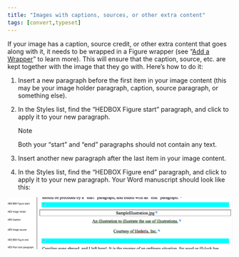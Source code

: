 ```yaml
---
title: "Images with captions, sources, or other extra content"
tags: [convert,typeset]
---
```

 
<html><body><section data-type="chapter" class="hsecchapter" data-hederis-type="hsecchapter" id="images-with-captions-etc" data-pi-attrs="id: images-with-captions-etc; data-tags: convert,typeset;" role="doc-chapter" data-tags="convert,typeset" data-author-name=" " data-book-title=" " title="Images with captions, sources, or other extra content"><p class="hblkp" data-hederis-type="hblkp" id="pBAhrZfyl">If your image has a caption, source credit, or other extra content that goes along with it, it needs to be wrapped in a Figure wrapper (see &#8220;<a href="{% link _docs/add-a-wrapper.md %}" class="hspana" data-hederis-type="hspana" id="p2i2ndxSO">Add a Wrapper</a>&#8221; to learn more). This will ensure that the caption, source, etc. are kept together with the image that they go with. Here&#8217;s how to do it:</p><ol class="hwprnumlist" data-hederis-type="hwprnumlist" id="pBrwduao0"><li class="hblkoli" data-hederis-type="hblkoli" id="lixQuXyo7b"><p class="hblkoli" data-hederis-type="hblklip" id="pc9OVHUd6">Insert a new paragraph before the first item in your image content (this may be your image holder paragraph, caption, source paragraph, or something else).</p></li><li class="hblkoli" data-hederis-type="hblkoli" id="li47If15yX"><p class="hblkoli" data-hederis-type="hblklip" id="pfa7D8gZB">In the Styles list, find the &#8220;HEDBOX Figure start&#8221; paragraph, and click to apply it to your new paragraph.</p><div class="hwprbox box" data-hederis-type="hwprbox" id="pnGqDzmiA" data-type="sidebar"><p class="hblktype" data-hederis-type="hblktype" id="pRJSmiXTv">Note</p><p class="hblkp" data-hederis-type="hblkp" id="pdjE4WjnH">Both your &#8220;start&#8221; and &#8220;end&#8221; paragraphs should not contain any text.</p></div></li><li class="hblkoli" data-hederis-type="hblkoli" id="liCoW6yVuS"><p class="hblkoli" data-hederis-type="hblklip" id="pX92L7fkU">Insert another new paragraph after the last item in your image content.</p></li><li class="hblkoli" data-hederis-type="hblkoli" id="li8ZDhl0Jy"><p class="hblkoli" data-hederis-type="hblklip" id="pKA1lammO">In the Styles list, find the &#8220;HEDBOX Figure end&#8221; paragraph, and click to apply it to your new paragraph. Your Word manuscript should look like this:</p></li></ol><img data-hederis-type="hblkimg" class="hblkimg" id="pYSCVpfGd" src="/images/image_2.png" data-img-src="/images/image_2.png"/></section></body></html>

